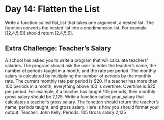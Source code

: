 # Day 14: Flatten the List
Write a function called flat_list that takes one argument, a
nested list. The function converts the nested list into a onedimension
list. For example [[2,4,5,6]] should return
[2,4,5,6].

## Extra Challenge: Teacher’s Salary
A school has asked you to write a program that will calculate
teachers' salaries. The program should ask the user to enter the
teacher’s name, the number of periods taught in a month,
and the rate per period. The monthly salary is calculated by
multiplying the number of periods by the monthly rate.
The current monthly rate per period is $20. If a teacher has
more than 100 periods in a month, everything above 100 is
overtime. Overtime is $25 per period. For example, if a teacher
has taught 105 periods, their monthly gross salary should be
2,125. Write a function called your_salary that calculates a
teacher’s gross salary. The function should return the
teacher’s name, periods taught, and gross salary. Here is
how you should format your output:
Teacher: John Kelly,
Periods: 105
Gross salary:2,125